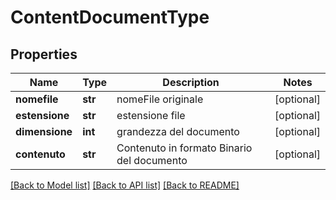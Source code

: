 # ContentDocumentType

## Properties
Name | Type | Description | Notes
------------ | ------------- | ------------- | -------------
**nomefile** | **str** | nomeFile originale | [optional] 
**estensione** | **str** | estensione file | [optional] 
**dimensione** | **int** | grandezza del documento | [optional] 
**contenuto** | **str** | Contenuto in formato Binario del documento | [optional] 

[[Back to Model list]](../README.md#documentation-for-models) [[Back to API list]](../README.md#documentation-for-api-endpoints) [[Back to README]](../README.md)

